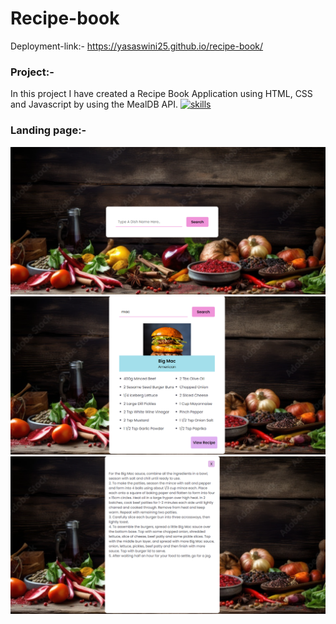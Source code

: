 # Recipe-book
Deployment-link:- https://yasaswini25.github.io/recipe-book/
### Project:-
In this project I have created a Recipe Book Application using HTML, CSS and Javascript by using the MealDB API.
[![skills](https://skillicons.dev/icons?i=html,css,js)](https://skillicons.dev)
### Landing page:-
![landing](https://github.com/Yasaswini25/recipe-book/blob/main/Screenshot%202024-03-31%20210804.png)
![landing](https://github.com/Yasaswini25/recipe-book/blob/main/Screenshot%202024-03-31%20210822.png)
![landing](https://github.com/Yasaswini25/recipe-book/blob/main/Screenshot%202024-03-31%20210836.png)
